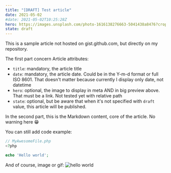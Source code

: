 ```yaml
---
title: "[DRAFT] Test article"
date: 2021-05-02
#date: 2021-05-02T10:25:28Z
hero: https://images.unsplash.com/photo-1616138276663-5041438a8476?crop=entropy&cs=tinysrgb&fit=crop&fm=jpg&h=300&ixid=MnwxfDB8MXxyYW5kb218fHx8fHx8fHwxNjE5OTUxOTcw&ixlib=rb-1.2.1&q=80&w=1600
state: draft
---
```


This is a sample article not hosted on gist.github.com, but directly on my repository.

The first part concern Article attributes:

* `title`: mandatory, the article title
* `date`: mandatory, the article date. Could be in the Y-m-d format or full ISO 8601. That doesn't matter because currently I display only date, not datetime
* `hero`: optional, the image to display in meta AND in big preview above. That must be a link. Not tested yet with relative path
* `state`: optional, but be aware that when it's not specified with `draft` value, this article will be published.

In the second part, this is the Markdown content, core of the article. No warning here 😁

You can still add code example:
```php
// MyAwesomeFile.php
<?php

echo 'Hello world';

```

And of course, image or gif:
![hello world](https://media.giphy.com/media/xTiTnpMgldZbllY7bG/giphy.gif)
